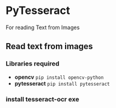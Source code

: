 # PyTesseract
For reading Text from Images

## Read text from images

### Libraries required
- **opencv**  `pip install opencv-python`
- **pytesseract** `pip install pytesseract`

### install tesseract-ocr exe 
